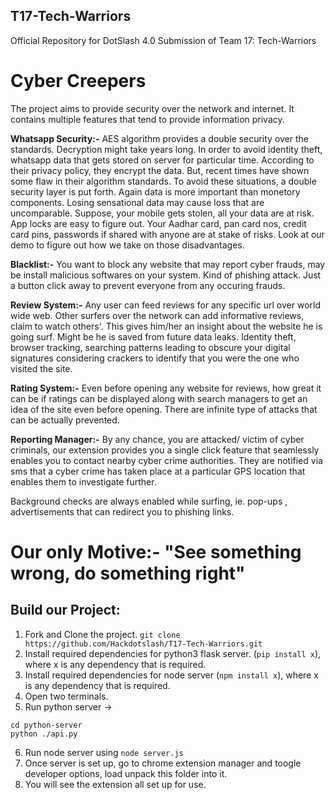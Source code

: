 ## T17-Tech-Warriors
Official Repository for DotSlash 4.0 Submission of Team 17: Tech-Warriors

# Cyber Creepers 
The project aims to provide security over the network and internet. It contains multiple features that tend to provide information privacy.

**Whatsapp Security:-** AES algorithm provides a double security over the standards. Decryption might take years long. In order to avoid identity theft, whatsapp data that gets stored on server for particular time. According to their privacy policy, they encrypt the data. But, recent times have shown some flaw in their algorithm standards. To avoid these situations, a double security layer is put forth. Again data is more important than monetory components. Losing sensational data may cause loss that are uncomparable. Suppose, your mobile gets stolen, all your data are at risk. App locks are easy to figure out. Your Aadhar card, pan card nos, credit card pins, passwords if shared with anyone are at stake of risks. Look at our demo to figure out how we take on those disadvantages.

**Blacklist:-** You want to block any website that may report cyber frauds, may be install malicious softwares on your system. Kind of phishing attack. Just a button click away to prevent everyone from any occuring frauds.

**Review System:-** Any user can feed reviews for any specific url over world wide web. Other surfers over the network can add informative reviews, claim to watch others'. This gives him/her an insight about the website he is going surf. Might be he is saved from future data leaks. Identity theft, browser tracking, searching patterns leading to obscure your digital signatures considering crackers to identify that you were the one who visited the site.

**Rating System:-** Even before opening any website for reviews, how great it can be if ratings can be displayed along with search managers to get an idea of the site even before opening. There are infinite type of attacks that can be actually prevented.

**Reporting Manager:-** By any chance, you are attacked/ victim of cyber criminals, our extension provides you a single click feature that seamlessly enables you to contact nearby cyber crime authorities. They are notified via sms that a cyber crime has taken place at a particular GPS location that enables them to investigate further.

Background checks are always enabled while surfing, ie. pop-ups , advertisements that can redirect you to phishing links.

# Our only Motive:- "See something wrong, do something right" 

## Build our Project:
1. Fork and Clone the project. 
``` git clone https://github.com/Hackdotslash/T17-Tech-Warriors.git ```
2. Install required dependencies for python3 flask server.
(``` pip install x ```), where x is any dependency that is required.
3. Install required dependencies for node server 
(``` npm install x ```), where x is any dependency that is required.
4. Open two terminals.
5. Run python server -> 
```
cd python-server
python ./api.py
```
6. Run node server using 
``` node server.js ```
7. Once server is set up, go to chrome extension manager and toogle developer options, load unpack this folder into it. 
8. You will see the extension all set up for use.
